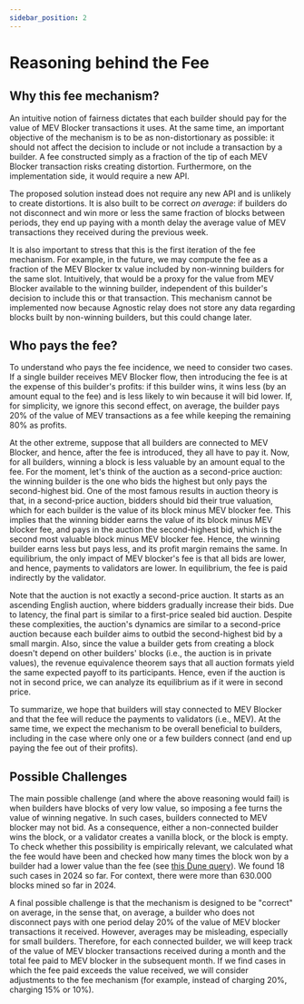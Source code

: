 ```yaml
---
sidebar_position: 2
---
```


# Reasoning behind the Fee

## Why this fee mechanism?

An intuitive notion of fairness dictates that each builder should pay for the value of MEV Blocker transactions it uses. At the same time, an important objective of the mechanism is to be as non-distortionary as possible: it should not affect the decision to include or not include a transaction by a builder. A fee constructed simply as a fraction of the tip of each MEV Blocker transaction risks creating distortion. Furthermore, on the implementation side, it would require a new API.

The proposed solution instead does not require any new API and is unlikely to create distortions. It is also built to be correct *on average*: if builders do not disconnect and win more or less the same fraction of blocks between periods, they end up paying with a month delay the average value of MEV transactions they received during the previous week.

It is also important to stress that this is the first iteration of the fee mechanism. For example, in the future, we may compute the fee as a fraction of the MEV Blocker tx value included by non-winning builders for the same slot. Intuitively, that would be a proxy for the value from MEV Blocker available to the winning builder, independent of this builder's decision to include this or that transaction. This mechanism cannot be implemented now because Agnostic relay does not store any data regarding blocks built by non-winning builders, but this could change later.

## Who pays the fee?

To understand who pays the fee incidence, we need to consider two cases. If a single builder receives MEV Blocker flow, then introducing the fee is at the expense of this builder's profits: if this builder wins, it wins less (by an amount equal to the fee) and is less likely to win because it will bid lower. If, for simplicity, we ignore this second effect, on average, the builder pays 20% of the value of MEV transactions as a fee while keeping the remaining 80% as profits.

At the other extreme, suppose that all builders are connected to MEV Blocker, and hence, after the fee is introduced, they all have to pay it. Now, for all builders, winning a block is less valuable by an amount equal to the fee. For the moment, let's think of the auction as a second-price auction: the winning builder is the one who bids the highest but only pays the second-highest bid. One of the most famous results in auction theory is that, in a second-price auction, bidders should bid their true valuation, which for each builder is the value of its block minus MEV blocker fee. This implies that the winning bidder earns the value of its block minus MEV blocker fee, and pays in the auction the second-highest bid, which is the second most valuable block minus MEV blocker fee. Hence, the winning builder earns less but pays less, and its profit margin remains the same. In equilibrium, the only impact of MEV blocker's fee is that all bids are lower, and hence, payments to validators are lower. In equilibrium, the fee is paid indirectly by the validator.

Note that the auction is not exactly a second-price auction. It starts as an ascending English auction, where bidders gradually increase their bids. Due to latency, the final part is similar to a first-price sealed bid auction. Despite these complexities, the auction's dynamics are similar to a second-price auction because each builder aims to outbid the second-highest bid by a small margin. Also, since the value a builder gets from creating a block doesn't depend on other builders' blocks (i.e., the auction is in private values), the revenue equivalence theorem says that all auction formats yield the same expected payoff to its participants. Hence, even if the auction is not in second price, we can analyze its equilibrium as if it were in second price.

To summarize, we hope that builders will stay connected to MEV Blocker and that the fee will reduce the payments to validators (i.e., MEV). At the same time, we expect the mechanism to be overall beneficial to builders, including in the case where only one or a few builders connect (and end up paying the fee out of their profits).

## Possible Challenges

The main possible challenge (and where the above reasoning would fail) is when builders have blocks of very low value, so imposing a fee turns the value of winning negative. In such cases, builders connected to MEV blocker may not bid. As a consequence, either a non-connected builder wins the block, or a validator creates a vanilla block, or the block is empty. To check whether this possibility is empirically relevant, we calculated what the fee would have been and checked how many times the block won by a builder had a lower value than the fee (see [this Dune query](https://dune.com/queries/3565473)). We found 18 such cases in 2024 so far. For context, there were more than 630.000 blocks mined so far in 2024.

A final possible challenge is that the mechanism is designed to be "correct" on average, in the sense that, on average, a builder who does not disconnect pays with one period delay 20% of the value of MEV blocker transactions it received. However, averages may be misleading, especially for small builders. Therefore, for each connected builder, we will keep track of the value of MEV blocker transactions received during a month and the total fee paid to MEV blocker in the subsequent month. If we find cases in which the fee paid exceeds the value received, we will consider adjustments to the fee mechanism (for example, instead of charging 20%, charging 15% or 10%).